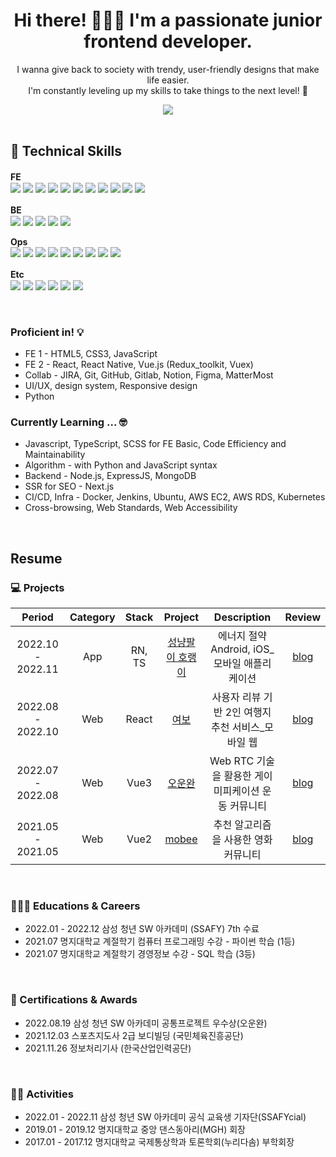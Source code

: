 
<h1 align="center">Hi there! 🙋🏻‍♀️ I'm a passionate junior frontend developer.</h1>

<p align="center">
  I wanna give back to society with trendy, user-friendly designs that make life easier.</br>
  I'm constantly leveling up my skills to take things to the next level! 💪
</p>


<div align="center">
<a href="https://hits.seeyoufarm.com"><img src="https://hits.seeyoufarm.com/api/count/incr/badge.svg?url=https%3A%2F%2Fgithub.com%2Fmooyah5%2Fhit-counter&count_bg=%23D3CBFF&title_bg=%234D3BFF&icon=&icon_color=%23E7E7E7&title=1000+%EB%8F%84%EB%8B%AC+%EC%9D%B8%EC%A6%9D+%EC%8B%9C+%EB%B0%A5%EC%82%AC%EC%A4%8C&edge_flat=true"/></a>
  </div>
  <br/>



## 🔭 Technical Skills

<p dir="auto">

  <b> FE　</b><br>
  <img src="https://img.shields.io/badge/JS_es6-F7DF1E?style=flat-square&logo=JavaScript&logoColor=white">
  <img src="https://img.shields.io/badge/TS-3178C6?style=flat-square&logo=TypeScript&logoColor=white">
  <img src="https://img.shields.io/badge/HTML5-E34F26?style=flat-square&amp;logo=HTML5&amp;logoColor=white">
  <img src="https://img.shields.io/badge/CSS3-1572B6?style=flat-square&amp;logo=CSS3&amp;logoColor=white">
  <img src="https://img.shields.io/badge/React-61DAFB?style=flat-square&logo=React&logoColor=white">
  <img src="https://img.shields.io/badge/ReactNative-61DAFB?style=flat-square&logo=React&logoColor=white">
  <img src="https://img.shields.io/badge/Redux-764ABC?style=flat-square&logo=Redux&logoColor=white">
  <img src="https://img.shields.io/badge/Vue.js-4FC08D?style=flat-square&amp;logo=Vue.js&amp;logoColor=white">
  <img src="https://img.shields.io/badge/Next.js-000000?style=flat-square&amp;logo=Next.js&amp;logoColor=white">
  <img src="https://img.shields.io/badge/JQuery-0769AD?style=flat-square&amp;logo=JQuery&amp;logoColor=white">
  <img src="https://img.shields.io/badge/Bootstrap-7952B3?style=flat-square&amp;logo=Bootstrap&amp;logoColor=white">
 
  <b> BE　</b><br>
  <img src="https://img.shields.io/badge/Node.js-339933?style=flat-square&amp;logo=Node.js&amp;logoColor=white">
  <img src="https://img.shields.io/badge/Express-000000?style=flat-square&amp;logo=Express&amp;logoColor=white" >
  <img src="https://img.shields.io/badge/MySQL-4479A1?style=flat-square&logo=MySQL&logoColor=white">
  <img src="https://img.shields.io/badge/mongoDB-47A248?style=flat-square&logo=MongoDB&logoColor=white">
  <img src="https://img.shields.io/badge/Django-092E20?style=flat-square&amp;logo=Django&amp;logoColor=white">
  
  <b>Ops </b><br>
  <img src="https://img.shields.io/badge/VSCODE-007ACC?style=flat-square&amp;logo=Visual Studio Code&amp;logoColor=white">
  <img src="https://img.shields.io/badge/Git-F05032?style=flat-square&amp;logo=Git&amp;logoColor=white">
  <img src="https://img.shields.io/badge/GitHub-181717?style=flat-square&amp;logo=GitHub&amp;logoColor=white">
  <img src="https://img.shields.io/badge/GitLab-FC6D26?style=flat-square&amp;logo=GitLab&amp;logoColor=white">
  <img src="https://img.shields.io/badge/Docker-2496ED?style=flat-square&amp;logo=Docker&amp;logoColor=white" >
  <img src="https://img.shields.io/badge/Ubuntu-E95420?style=flat-square&amp;logo=Ubuntu&amp;logoColor=white" >
  <img src="https://img.shields.io/badge/Jenkins-D24939?style=flat-square&amp;logo=Jenkins&amp;logoColor=white" >
    <img src="https://img.shields.io/badge/Amazon EC2-FF9900?style=flat-square&amp;logo=Amazon EC2&amp;logoColor=white" >
  <img src="https://img.shields.io/badge/Cypress-17202C?style=for-the-badge&amp;logo=Cypress&amp;logoColor=white" >

  <b>Etc　</b><br>
  <img src="https://img.shields.io/badge/Python-#3776AB?style=flat-square&amp;logo=Python&amp;logoColor=white">
  <img src="https://img.shields.io/badge/Notion-000000?style=flat-square&amp;logo=Notion&amp;logoColor=white">
  <img src="https://img.shields.io/badge/Figma-F24E1E?style=flat-square&amp;logo=Figma&amp;logoColor=white">
  <img src="https://img.shields.io/badge/Jira-0052CC?style=flat-square&amp;logo=Jira&amp;logoColor=white">
  <img src="https://img.shields.io/badge/Mattermost-0058CC?style=flat-square&amp;logo=Mattermost&amp;logoColor=white" >
  <img src="https://img.shields.io/badge/PowerPoint-B7472A?style=flat-square&amp;logo=MicrosoftPowerPoint&amp;logoColor=white" >

  
  
</p>

</br>

### Proficient in! 💡
- FE 1 - HTML5, CSS3, JavaScript
- FE 2 - React, React Native, Vue.js (Redux_toolkit, Vuex)
- Collab - JIRA, Git, GitHub, Gitlab, Notion, Figma, MatterMost
- UI/UX, design system, Responsive design
- Python

### Currently Learning ... 🤓
- Javascript, TypeScript, SCSS for FE Basic, Code Efficiency and Maintainability
- Algorithm - with Python and JavaScript syntax
- Backend - Node.js, ExpressJS, MongoDB
- SSR for SEO - Next.js
- CI/CD, Infra - Docker, Jenkins, Ubuntu, AWS EC2, AWS RDS, Kubernetes
- Cross-browsing, Web Standards, Web Accessibility

 
</br>



## Resume

### 💻 Projects

|      Period       |   Category  |  Stack  | Project     |Description                        | Review |
| :---------------: | :---------: | :------:|:-----------------:|:-------------------------------------------: |:--:|
| 2022.10 - 2022.11 |       App   | RN, TS  |[성냥팔이 호랭이](https://github.com/mooyah5/horaeng)| 에너지 절약 Android, iOS_모바일 애플리케이션 | [blog](https://blog.naver.com/baekhannah/223102153020)|
| 2022.08 - 2022.10 |       Web   | React   |[여보](https://github.com/mooyah5/yeo-bo) |사용자 리뷰 기반 2인 여행지 추천 서비스_모바일 웹 | [blog](https://blog.naver.com/baekhannah/223102152862)|
| 2022.07 - 2022.08 |       Web   | Vue3    |[오운완](https://github.com/mooyah5/o_un_wan)| Web RTC 기술을 활용한 게이미피케이션 운동 커뮤니티 | [blog](https://blog.naver.com/baekhannah/223102152685)|
| 2021.05 - 2021.05 |       Web   | Vue2    |[mobee](https://github.com/mooyah5/Mobee) |추천 알고리즘을 사용한 영화 커뮤니티 | [blog](https://blog.naver.com/baekhannah/223102152261)|

<br />



### 👩🏻‍🎓 Educations & Careers

- 2022.01 - 2022.12 삼성 청년 SW 아카데미 (SSAFY) 7th 수료
- 2021.07 명지대학교 계절학기 컴퓨터 프로그래밍 수강  - 파이썬 학습 (1등)
- 2021.07 명지대학교 계절학기 경영정보 수강 - SQL 학습 (3등)
<br />

### 👑 Certifications & Awards

- 2022.08.19 삼성 청년 SW 아카데미 공통프로젝트 우수상(오운완)
- 2021.12.03 스포츠지도사 2급 보디빌딩 (국민체육진흥공단)
- 2021.11.26 정보처리기사 (한국산업인력공단)
<br />

### 🤹‍♀️ Activities

- 2022.01 - 2022.11 삼성 청년 SW 아카데미 공식 교육생 기자단(SSAFYcial)
- 2019.01 - 2019.12 명지대학교 중앙 댄스동아리(MGH) 회장
- 2017.01 - 2017.12 명지대학교 국제통상학과 토론학회(누리다솜) 부학회장
<br />






